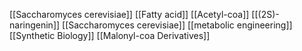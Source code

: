 [[Saccharomyces cerevisiae]]
[[Fatty acid]]
[[Acetyl-coa]]
[[(2S)-naringenin]]
[[Saccharomyces cerevisiae]]
[[metabolic engineering]]
[[Synthetic Biology]]
[[Malonyl-coa Derivatives]]
